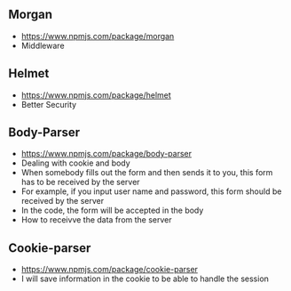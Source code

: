 ## Morgan
- https://www.npmjs.com/package/morgan
- Middleware

## Helmet
- https://www.npmjs.com/package/helmet
- Better Security

## Body-Parser
- https://www.npmjs.com/package/body-parser
- Dealing with cookie and body
- When somebody fills out the form and then sends it to you, this form has to be received by the server
- For example, if you input user name and password, this form should be received by the server 
- In the code, the form will be accepted in the body
- How to receivve the data from the server

## Cookie-parser
- https://www.npmjs.com/package/cookie-parser
- I will save information in the cookie to be able to handle the session
